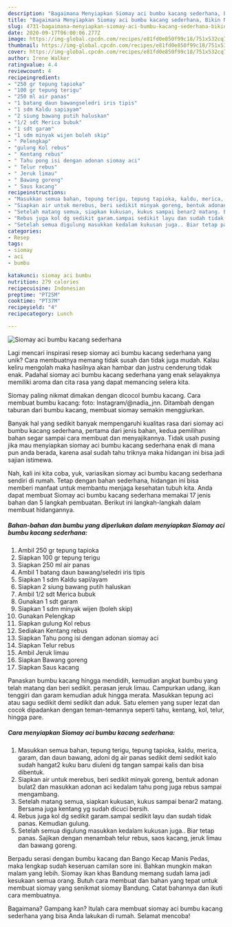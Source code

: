 ```yaml
---
description: "Bagaimana Menyiapkan Siomay aci bumbu kacang sederhana, Bikin Ngiler"
title: "Bagaimana Menyiapkan Siomay aci bumbu kacang sederhana, Bikin Ngiler"
slug: 4731-bagaimana-menyiapkan-siomay-aci-bumbu-kacang-sederhana-bikin-ngiler
date: 2020-09-17T06:00:06.277Z
image: https://img-global.cpcdn.com/recipes/e81fd0e850f99c18/751x532cq70/siomay-aci-bumbu-kacang-sederhana-foto-resep-utama.jpg
thumbnail: https://img-global.cpcdn.com/recipes/e81fd0e850f99c18/751x532cq70/siomay-aci-bumbu-kacang-sederhana-foto-resep-utama.jpg
cover: https://img-global.cpcdn.com/recipes/e81fd0e850f99c18/751x532cq70/siomay-aci-bumbu-kacang-sederhana-foto-resep-utama.jpg
author: Irene Walker
ratingvalue: 4.4
reviewcount: 4
recipeingredient:
- "250 gr tepung tapioka"
- "100 gr tepung terigu"
- "250 ml air panas"
- "1 batang daun bawangseledri iris tipis"
- "1 sdm Kaldu sapiayam"
- "2 siung bawang putih haluskan"
- "1/2 sdt Merica bubuk"
- "1 sdt garam"
- "1 sdm minyak wijen boleh skip"
- " Pelengkap"
- "gulung Kol rebus"
- " Kentang rebus"
- " Tahu pong isi dengan adonan siomay aci"
- " Telur rebus"
- " Jeruk limau"
- " Bawang goreng"
- " Saus kacang"
recipeinstructions:
- "Masukkan semua bahan, tepung terigu, tepung tapioka, kaldu, merica, garam, dan daun bawang, adoni dg air panas sedikit demi sedikit kalo sudah hangat2 kuku baru diuleni dg tangan sampai kalis dan bisa dibentuk."
- "Siapkan air untuk merebus, beri sedikit minyak goreng, bentuk adonan bulat2 dan masukkan adonan aci kedalam tahu pong juga rebus sampai mengambang."
- "Setelah matang semua, siapkan kukusan, kukus sampai benar2 matang. Bersama juga kentang yg sudah dicuci bersih."
- "Rebus juga kol dg sedikit garam.sampai sedikit layu dan sudah tidak panas. Kemudian gulung."
- "Setelah semua digulung masukkan kedalam kukusan juga.. Biar tetap panas. Sajikan dengan menambah telur rebus, saos kacang, jeruk limau dan bawang goreng."
categories:
- Resep
tags:
- siomay
- aci
- bumbu

katakunci: siomay aci bumbu 
nutrition: 279 calories
recipecuisine: Indonesian
preptime: "PT25M"
cooktime: "PT37M"
recipeyield: "4"
recipecategory: Lunch

---
```



![Siomay aci bumbu kacang sederhana](https://img-global.cpcdn.com/recipes/e81fd0e850f99c18/751x532cq70/siomay-aci-bumbu-kacang-sederhana-foto-resep-utama.jpg)

Lagi mencari inspirasi resep siomay aci bumbu kacang sederhana yang unik? Cara membuatnya memang tidak susah dan tidak juga mudah. Kalau keliru mengolah maka hasilnya akan hambar dan justru cenderung tidak enak. Padahal siomay aci bumbu kacang sederhana yang enak selayaknya memiliki aroma dan cita rasa yang dapat memancing selera kita.

Siomay paling nikmat dimakan dengan dicocol bumbu kacang. Cara membuat bumbu kacang: foto: Instagram/@nadia_jnn. Ditambah dengan taburan dari bumbu kacang, membuat siomay semakin menggiurkan.

Banyak hal yang sedikit banyak mempengaruhi kualitas rasa dari siomay aci bumbu kacang sederhana, pertama dari jenis bahan, kedua pemilihan bahan segar sampai cara membuat dan menyajikannya. Tidak usah pusing jika mau menyiapkan siomay aci bumbu kacang sederhana enak di mana pun anda berada, karena asal sudah tahu triknya maka hidangan ini bisa jadi sajian istimewa.


Nah, kali ini kita coba, yuk, variasikan siomay aci bumbu kacang sederhana sendiri di rumah. Tetap dengan bahan sederhana, hidangan ini bisa memberi manfaat untuk membantu menjaga kesehatan tubuh kita. Anda dapat membuat Siomay aci bumbu kacang sederhana memakai 17 jenis bahan dan 5 langkah pembuatan. Berikut ini langkah-langkah dalam membuat hidangannya.

<!--inarticleads1-->

##### Bahan-bahan dan bumbu yang diperlukan dalam menyiapkan Siomay aci bumbu kacang sederhana:

1. Ambil 250 gr tepung tapioka
1. Siapkan 100 gr tepung terigu
1. Siapkan 250 ml air panas
1. Ambil 1 batang daun bawang/seledri iris tipis
1. Siapkan 1 sdm Kaldu sapi/ayam
1. Siapkan 2 siung bawang putih haluskan
1. Ambil 1/2 sdt Merica bubuk
1. Gunakan 1 sdt garam
1. Siapkan 1 sdm minyak wijen (boleh skip)
1. Gunakan  Pelengkap
1. Siapkan gulung Kol rebus
1. Sediakan  Kentang rebus
1. Siapkan  Tahu pong isi dengan adonan siomay aci
1. Siapkan  Telur rebus
1. Ambil  Jeruk limau
1. Siapkan  Bawang goreng
1. Siapkan  Saus kacang


Panaskan bumbu kacang hingga mendidih, kemudian angkat bumbu yang telah matang dan beri sedikit. perasan jeruk limau. Campurkan udang, ikan tenggiri dan garam kemudian aduk hingga merata. Masukkan tepung aci atau sagu sedikit demi sedikit dan aduk. Satu elemen yang super lezat dan cocok dipadankan dengan teman-temannya seperti tahu, kentang, kol, telur, hingga pare. 

<!--inarticleads2-->

##### Cara menyiapkan Siomay aci bumbu kacang sederhana:

1. Masukkan semua bahan, tepung terigu, tepung tapioka, kaldu, merica, garam, dan daun bawang, adoni dg air panas sedikit demi sedikit kalo sudah hangat2 kuku baru diuleni dg tangan sampai kalis dan bisa dibentuk.
1. Siapkan air untuk merebus, beri sedikit minyak goreng, bentuk adonan bulat2 dan masukkan adonan aci kedalam tahu pong juga rebus sampai mengambang.
1. Setelah matang semua, siapkan kukusan, kukus sampai benar2 matang. Bersama juga kentang yg sudah dicuci bersih.
1. Rebus juga kol dg sedikit garam.sampai sedikit layu dan sudah tidak panas. Kemudian gulung.
1. Setelah semua digulung masukkan kedalam kukusan juga.. Biar tetap panas. Sajikan dengan menambah telur rebus, saos kacang, jeruk limau dan bawang goreng.


Berpadu serasi dengan bumbu kacang dan Bango Kecap Manis Pedas, maka lengkap sudah keseruan camilan sore ini. Bahkan mungkin makan malam yang lebih. Siomay ikan khas Bandung memang sudah lama jadi kesukaan semua orang. Butuh cara membuat dan bahan yang tepat untuk membuat siomay yang senikmat siomay Bandung. Catat bahannya dan ikuti cara membuatnya. 

Bagaimana? Gampang kan? Itulah cara membuat siomay aci bumbu kacang sederhana yang bisa Anda lakukan di rumah. Selamat mencoba!
